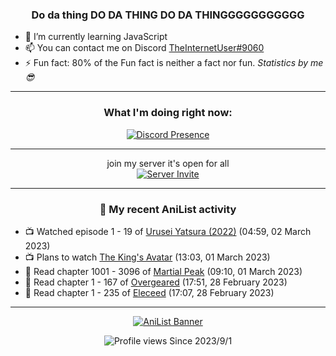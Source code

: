 <div align="center">

### Do da thing DO DA THING DO DA THINGGGGGGGGGGG
</div>

- 🌱 I’m currently learning JavaScript
- 📫 You can contact me on Discord [TheInternetUser#9060](https://discord.com/users/534117072796385300)
- ⚡ Fun fact: 80% of the Fun fact is neither a fact nor fun. _Statistics by me 😎_
<hr>

<div align="center">

### What I'm doing right now:
[![Discord Presence](https://lanyard.cnrad.dev/api/534117072796385300)](https://discord.com/users/534117072796385300)
<hr>

join my server it's open for all <br>
[![Server Invite](https://invidget.switchblade.xyz/bfYgVHxrSs)](https://discord.gg/bfYgVHxrSs)

<hr>
  
### 🌸 My recent AniList activity

</div>

<!-- ANILIST_ACTIVITY:start -->

-   📺 Watched episode 1 - 19 of [Urusei Yatsura (2022)](https://anilist.co/anime/143277) (04:59, 02 March 2023)
-   📺 Plans to watch [The King's Avatar](https://anilist.co/anime/98861) (13:03, 01 March 2023)
-   📖 Read chapter 1001 - 3096 of [Martial Peak](https://anilist.co/manga/104494) (09:10, 01 March 2023)
-   📖 Read chapter 1 - 167 of [Overgeared](https://anilist.co/manga/117460) (17:51, 28 February 2023)
-   📖 Read chapter 1 - 235 of [Eleceed](https://anilist.co/manga/106929) (17:07, 28 February 2023)

<!-- ANILIST_ACTIVITY:end -->
<hr>

<div align="center">

[![AniList Banner](https://img.anili.st/User/929966)](https://anilist.co/user/TheInternetUser)

![Profile views](https://gpvc.arturio.dev/TheInternetUse7) Since 2023/9/1

</div>
